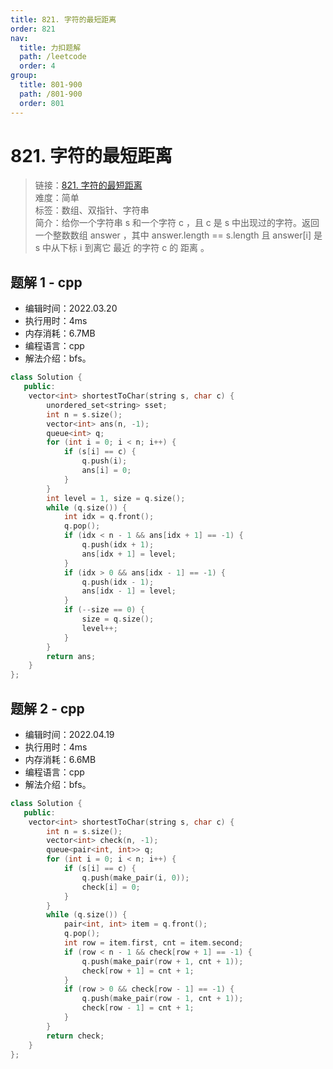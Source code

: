 ```yaml
---
title: 821. 字符的最短距离
order: 821
nav:
  title: 力扣题解
  path: /leetcode
  order: 4
group:
  title: 801-900
  path: /801-900
  order: 801
---
```


# 821. 字符的最短距离

> 链接：[821. 字符的最短距离](https://leetcode-cn.com/problems/shortest-distance-to-a-character/)  
> 难度：简单  
> 标签：数组、双指针、字符串  
> 简介：给你一个字符串 s 和一个字符 c ，且 c 是 s 中出现过的字符。返回一个整数数组 answer ，其中 answer.length == s.length 且 answer[i] 是 s 中从下标 i 到离它 最近 的字符 c 的 距离 。

## 题解 1 - cpp

- 编辑时间：2022.03.20
- 执行用时：4ms
- 内存消耗：6.7MB
- 编程语言：cpp
- 解法介绍：bfs。

```cpp
class Solution {
   public:
    vector<int> shortestToChar(string s, char c) {
        unordered_set<string> sset;
        int n = s.size();
        vector<int> ans(n, -1);
        queue<int> q;
        for (int i = 0; i < n; i++) {
            if (s[i] == c) {
                q.push(i);
                ans[i] = 0;
            }
        }
        int level = 1, size = q.size();
        while (q.size()) {
            int idx = q.front();
            q.pop();
            if (idx < n - 1 && ans[idx + 1] == -1) {
                q.push(idx + 1);
                ans[idx + 1] = level;
            }
            if (idx > 0 && ans[idx - 1] == -1) {
                q.push(idx - 1);
                ans[idx - 1] = level;
            }
            if (--size == 0) {
                size = q.size();
                level++;
            }
        }
        return ans;
    }
};
```

## 题解 2 - cpp

- 编辑时间：2022.04.19
- 执行用时：4ms
- 内存消耗：6.6MB
- 编程语言：cpp
- 解法介绍：bfs。

```cpp
class Solution {
   public:
    vector<int> shortestToChar(string s, char c) {
        int n = s.size();
        vector<int> check(n, -1);
        queue<pair<int, int>> q;
        for (int i = 0; i < n; i++) {
            if (s[i] == c) {
                q.push(make_pair(i, 0));
                check[i] = 0;
            }
        }
        while (q.size()) {
            pair<int, int> item = q.front();
            q.pop();
            int row = item.first, cnt = item.second;
            if (row < n - 1 && check[row + 1] == -1) {
                q.push(make_pair(row + 1, cnt + 1));
                check[row + 1] = cnt + 1;
            }
            if (row > 0 && check[row - 1] == -1) {
                q.push(make_pair(row - 1, cnt + 1));
                check[row - 1] = cnt + 1;
            }
        }
        return check;
    }
};
```
